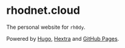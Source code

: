 # rhodnet.cloud

The personal website for `rh0dy`.

Powered by [Hugo](https://gohugo.io), [Hextra](https://github.com/imfing/hextra) and [GitHub Pages](https://pages.github.com).